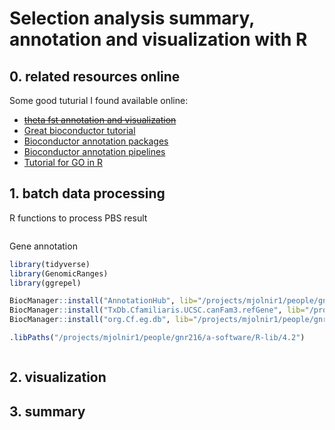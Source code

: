 # Selection analysis summary, annotation and visualization with R

## 0. related resources online

Some good tuturial I found available online:
- ~~[theta fst annotation and visualization](https://jyanglab.com/AGRO-932/chapters/a1.2-lab/w5lab.html#1)~~
- [Great bioconductor tutorial](https://uclouvain-cbio.github.io/BSS2019/03_CoreApproachesInBioconductor.html)
- [Bioconductor annotation packages](https://bioconductor.org/packages/3.16/data/annotation/)
- [Bioconductor annotation pipelines](https://www.bioconductor.org/help/course-materials/2015/UseBioconductorFeb2015/A01.5_Annotation.html)
- [Tutorial for GO in R](https://yulab-smu.top/biomedical-knowledge-mining-book/index.html)


## 1. batch data processing

R functions to process PBS result
``` R
```
Gene annotation
``` R
library(tidyverse)
library(GenomicRanges)
library(ggrepel)

BiocManager::install("AnnotationHub", lib="/projects/mjolnir1/people/gnr216/a-software/R-lib/4.2")
BiocManager::install("TxDb.Cfamiliaris.UCSC.canFam3.refGene", lib="/projects/mjolnir1/people/gnr216/a-software/R-lib/4.2")
BiocManager::install("org.Cf.eg.db", lib="/projects/mjolnir1/people/gnr216/a-software/R-lib/4.2", force=TRUE)

.libPaths("/projects/mjolnir1/people/gnr216/a-software/R-lib/4.2")



```

## 2. visualization


## 3. summary
